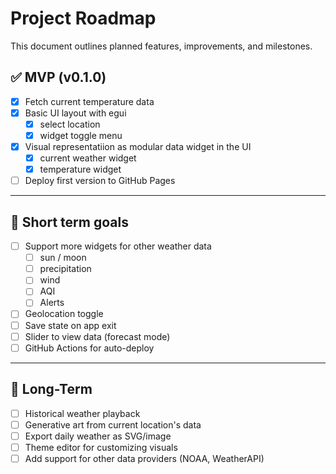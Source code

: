 # Project Roadmap

This document outlines planned features, improvements, and milestones.

## ✅  MVP (v0.1.0)

- [x] Fetch current temperature data
- [x] Basic UI layout with egui
  - [x] select location
  - [x] widget toggle menu
- [x] Visual representatiion as modular data widget in the UI
  - [x] current weather widget
  - [x] temperature widget
- [ ] Deploy first version to GitHub Pages

---

## 🧭  Short term goals

- [ ] Support more widgets for other weather data
  - [ ] sun / moon
  - [ ] precipitation
  - [ ] wind
  - [ ] AQI
  - [ ] Alerts
- [ ] Geolocation toggle
- [ ] Save state on app exit
- [ ] Slider to view data (forecast mode)
- [ ] GitHub Actions for auto-deploy

---

## 🌱 Long-Term

- [ ] Historical weather playback
- [ ] Generative art from current location's data
- [ ] Export daily weather as SVG/image
- [ ] Theme editor for customizing visuals
- [ ] Add support for other data providers (NOAA, WeatherAPI)
